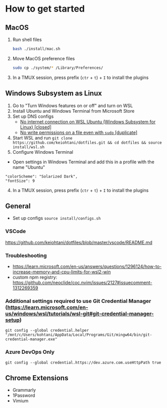 # How to get started

## MacOS

1. Run shell files

    ```bash
    bash ./install/mac.sh
    ```

2. Move MacOS preference files

    ```bash
    sudo cp ./system/* /Library/Preferences/
    ```
    
3. In a TMUX session, press prefix (`ctr` + `t`) + `I` to install the plugins

## Windows Subsystem as Linux
1. Go to "Turn Windows features on or off" and turn on WSL
2. Install Ubuntu and Windows Terminal from Microsoft Store
3. Set up DNS configs
   - [No internet connection on WSL Ubuntu (Windows Subsystem for Linux) [closed]](https://stackoverflow.com/questions/62314789/no-internet-connection-on-wsl-ubuntu-windows-subsystem-for-linux/69636203#69636203)
   - [No write permissions on a file even with `sudo` [duplicate]](https://askubuntu.com/questions/947574/no-write-permissions-on-a-file-even-with-sudo)
5. Start WSL and run 
`git clone https://github.com/keiohtani/dotfiles.git && cd dotfiles && source install/wsl.sh`
6. Configure Windows Terminal
- Open settings in Windows Terminal and add this in a profile with the name "Ubuntu"
```
"colorScheme": "Solarized Dark",
"fontSize": 9
```
4. In a TMUX session, press prefix (`ctr` + `t`) + `I` to install the plugins

## General
- Set up configs
`source install/configs.sh`

### VSCode
https://github.com/keiohtani/dotfiles/blob/master/vscode/README.md

### Troubleshooting
- https://learn.microsoft.com/en-us/answers/questions/1296124/how-to-increase-memory-and-cpu-limits-for-wsl2-win
- custom npm registry: https://github.com/neoclide/coc.nvim/issues/2127#issuecomment-1312269359

### Additional settings required to use Git Credential Manager (https://learn.microsoft.com/en-us/windows/wsl/tutorials/wsl-git#git-credential-manager-setup)
`git config --global credential.helper "/mnt/c/Users/kohtani/AppData/Local/Programs/Git/mingw64/bin/git-credential-manager.exe"`

### Azure DevOps Only
`git config --global credential.https://dev.azure.com.useHttpPath true`

## Chrome Extensions

- Grammarly
- 1Password
- Vimium

